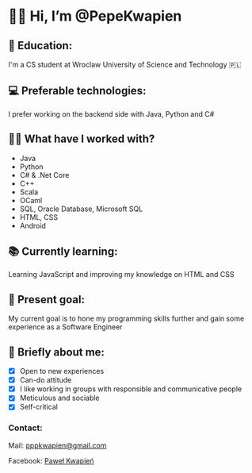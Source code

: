 # 👋:smile: Hi, I’m @PepeKwapien
## :school: Education:
I'm a CS student at Wroclaw University of Science and Technology :poland:

## :computer: Preferable technologies:
I prefer working on the backend side with Java, Python and C#

## :man_technologist: What have I worked with?
- Java
- Python
- C# & .Net Core
- C++
- Scala
- OCaml
- SQL, Oracle Database, Microsoft SQL
- HTML, CSS
- Android

## :books: Currently learning:
Learning JavaScript and improving my knowledge on HTML and CSS

## :star2: Present goal:
My current goal is to hone my programming skills further and gain some experience as a Software Engineer

## :adult: Briefly about me:
- [x] Open to new experiences
- [x] Can-do attitude
- [x] I like working in groups with responsible and communicative people
- [x] Meticulous and sociable
- [x] Self-critical

### Contact:
Mail: pppkwapien@gmail.com

Facebook: [Paweł Kwapień](https://www.facebook.com/p.kwapien/)

<!---
PepeKwapien/PepeKwapien is a ✨ special ✨ repository because its `README.md` (this file) appears on your GitHub profile.
You can click the Preview link to take a look at your changes.
--->
